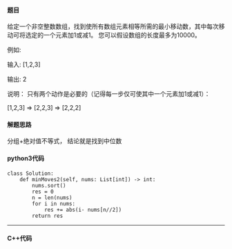 #### 题目

给定一个非空整数数组，找到使所有数组元素相等所需的最小移动数，其中每次移动可将选定的一个元素加1或减1。 您可以假设数组的长度最多为10000。

例如:

输入:
[1,2,3]

输出:
2

说明：
只有两个动作是必要的（记得每一步仅可使其中一个元素加1或减1）： 

[1,2,3]  =>  [2,2,3]  =>  [2,2,2]



#### 解题思路

分组+绝对值不等式， 结论就是找到中位数



#### python3代码

```
class Solution:
    def minMoves2(self, nums: List[int]) -> int:
        nums.sort()
        res = 0
        n = len(nums)
        for i in nums:
            res += abs(i- nums[n//2])
        return res
```



****

#### C++代码

```

```

